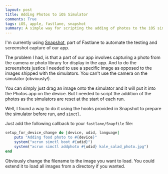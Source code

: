 ```yaml
---
layout: post
title: Adding Photos to iOS Simulator
comments: True
tags: iOS, apple, fastlane, snapshot
summary: A simple way for scripting the adding of photos to the iOS simulator when using snapshot to take photos of your app
---
```


I'm currently using [Snapshot](https://github.com/KrauseFx/snapshot), part of Fastlane to automate the testing and screenshot capture of our app.

The problem I had, is that a part of our app involves capturing a photo from the camera or photo library for display in the app. And to do the screenshots justice I needed to use a specific image as opposed to the images shipped with the simulators. You can't use the camera on the simulator (obviously!).

You can simply just drag an image onto the simulator and it will put it into the Photos app on the device. But I needed to script the addition of the photos as the simulators are reset at the start of each run.

Well, I found a way to do it using the hooks provided in Snapshot to prepare the simulator before run, and `simctl`.

Just add the following callback to your `fastlane/Snapfile` file:

```ruby
setup_for_device_change do |device, udid, language|
    puts "Adding food photo to #{device}"
    system("xcrun simctl boot #{udid}")
    system("xcrun simctl addphoto #{udid} kale_salad_photo.jpg")
end
```

Obviously change the filename to the image you want to load. You could extend it to load all images from a directory if you wanted.

